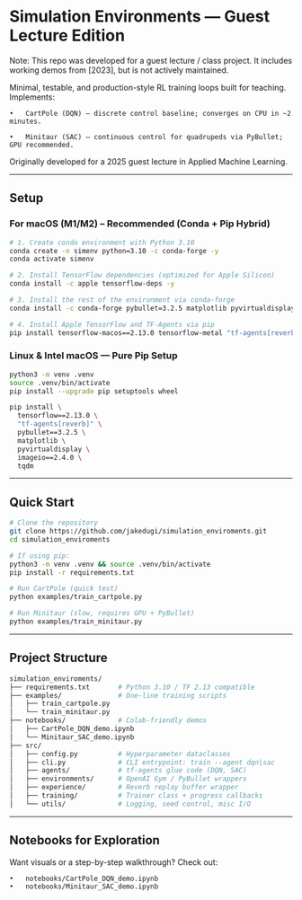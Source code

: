 # Simulation Environments — Guest Lecture Edition

Note: This repo was developed for a guest lecture / class project. It includes working demos from [2023], but is not actively maintained.

Minimal, testable, and production-style RL training loops built for teaching.
Implements:

	•	CartPole (DQN) — discrete control baseline; converges on CPU in ~2 minutes.
 
	•	Minitaur (SAC) — continuous control for quadrupeds via PyBullet; GPU recommended.

Originally developed for a 2025 guest lecture in Applied Machine Learning.

---

## Setup

### For macOS (M1/M2) – Recommended (Conda + Pip Hybrid)

```bash
# 1. Create conda environment with Python 3.10
conda create -n simenv python=3.10 -c conda-forge -y
conda activate simenv

# 2. Install TensorFlow dependencies (optimized for Apple Silicon)
conda install -c apple tensorflow-deps -y

# 3. Install the rest of the environment via conda-forge
conda install -c conda-forge pybullet=3.2.5 matplotlib pyvirtualdisplay imageio=2.4.0 tqdm -y

# 4. Install Apple TensorFlow and TF-Agents via pip
pip install tensorflow-macos==2.13.0 tensorflow-metal "tf-agents[reverb]"
```

### Linux & Intel macOS — Pure Pip Setup

```bash
python3 -m venv .venv
source .venv/bin/activate
pip install --upgrade pip setuptools wheel

pip install \
  tensorflow==2.13.0 \
  "tf-agents[reverb]" \
  pybullet==3.2.5 \
  matplotlib \
  pyvirtualdisplay \
  imageio==2.4.0 \
  tqdm
```

---

## Quick Start

```bash
# Clone the repository
git clone https://github.com/jakedugi/simulation_enviroments.git
cd simulation_enviroments

# If using pip:
python3 -m venv .venv && source .venv/bin/activate
pip install -r requirements.txt

# Run CartPole (quick test)
python examples/train_cartpole.py

# Run Minitaur (slow, requires GPU + PyBullet)
python examples/train_minitaur.py
```

---

## Project Structure
```bash
simulation_enviroments/
├── requirements.txt       # Python 3.10 / TF 2.13 compatible
├── examples/              # One-line training scripts
│   ├── train_cartpole.py
│   └── train_minitaur.py
├── notebooks/             # Colab-friendly demos
│   ├── CartPole_DQN_demo.ipynb
│   └── Minitaur_SAC_demo.ipynb
├── src/
│   ├── config.py          # Hyperparameter dataclasses
│   ├── cli.py             # CLI entrypoint: train --agent dqn|sac
│   ├── agents/            # tf-agents glue code (DQN, SAC)
│   ├── environments/      # OpenAI Gym / PyBullet wrappers
│   ├── experience/        # Reverb replay buffer wrapper
│   ├── training/          # Trainer class + progress callbacks
│   └── utils/             # Logging, seed control, misc I/O
```

---

## Notebooks for Exploration

Want visuals or a step-by-step walkthrough?
Check out:

	•	notebooks/CartPole_DQN_demo.ipynb
	•	notebooks/Minitaur_SAC_demo.ipynb


